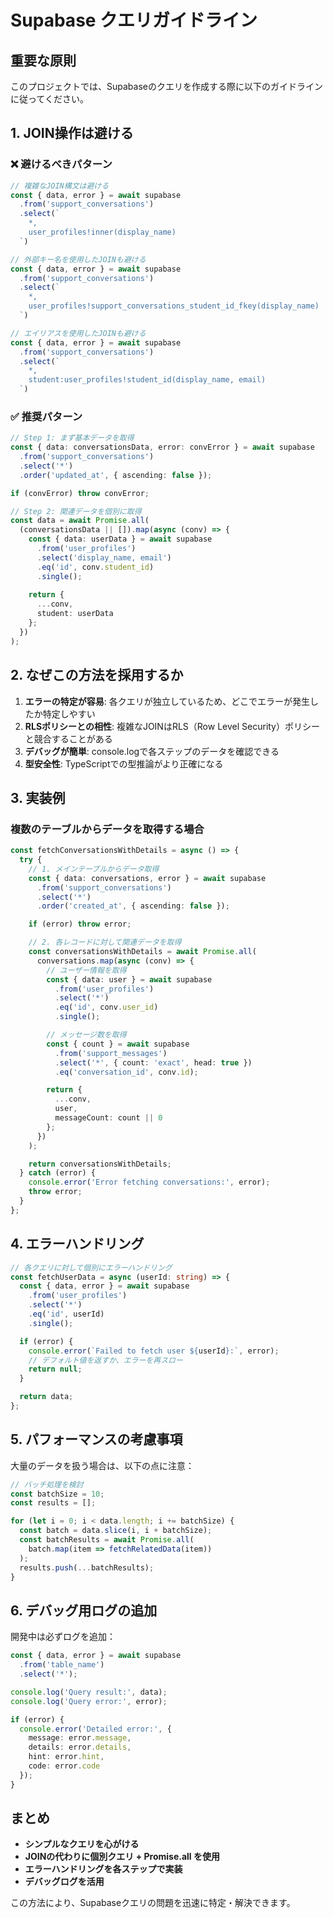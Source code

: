 # Supabase クエリガイドライン

## 重要な原則

このプロジェクトでは、Supabaseのクエリを作成する際に以下のガイドラインに従ってください。

## 1. JOIN操作は避ける

### ❌ 避けるべきパターン
```typescript
// 複雑なJOIN構文は避ける
const { data, error } = await supabase
  .from('support_conversations')
  .select(`
    *,
    user_profiles!inner(display_name)
  `)

// 外部キー名を使用したJOINも避ける
const { data, error } = await supabase
  .from('support_conversations')
  .select(`
    *,
    user_profiles!support_conversations_student_id_fkey(display_name)
  `)

// エイリアスを使用したJOINも避ける
const { data, error } = await supabase
  .from('support_conversations')
  .select(`
    *,
    student:user_profiles!student_id(display_name, email)
  `)
```

### ✅ 推奨パターン
```typescript
// Step 1: まず基本データを取得
const { data: conversationsData, error: convError } = await supabase
  .from('support_conversations')
  .select('*')
  .order('updated_at', { ascending: false });

if (convError) throw convError;

// Step 2: 関連データを個別に取得
const data = await Promise.all(
  (conversationsData || []).map(async (conv) => {
    const { data: userData } = await supabase
      .from('user_profiles')
      .select('display_name, email')
      .eq('id', conv.student_id)
      .single();
    
    return {
      ...conv,
      student: userData
    };
  })
);
```

## 2. なぜこの方法を採用するか

1. **エラーの特定が容易**: 各クエリが独立しているため、どこでエラーが発生したか特定しやすい
2. **RLSポリシーとの相性**: 複雑なJOINはRLS（Row Level Security）ポリシーと競合することがある
3. **デバッグが簡単**: console.logで各ステップのデータを確認できる
4. **型安全性**: TypeScriptでの型推論がより正確になる

## 3. 実装例

### 複数のテーブルからデータを取得する場合

```typescript
const fetchConversationsWithDetails = async () => {
  try {
    // 1. メインテーブルからデータ取得
    const { data: conversations, error } = await supabase
      .from('support_conversations')
      .select('*')
      .order('created_at', { ascending: false });

    if (error) throw error;

    // 2. 各レコードに対して関連データを取得
    const conversationsWithDetails = await Promise.all(
      conversations.map(async (conv) => {
        // ユーザー情報を取得
        const { data: user } = await supabase
          .from('user_profiles')
          .select('*')
          .eq('id', conv.user_id)
          .single();

        // メッセージ数を取得
        const { count } = await supabase
          .from('support_messages')
          .select('*', { count: 'exact', head: true })
          .eq('conversation_id', conv.id);

        return {
          ...conv,
          user,
          messageCount: count || 0
        };
      })
    );

    return conversationsWithDetails;
  } catch (error) {
    console.error('Error fetching conversations:', error);
    throw error;
  }
};
```

## 4. エラーハンドリング

```typescript
// 各クエリに対して個別にエラーハンドリング
const fetchUserData = async (userId: string) => {
  const { data, error } = await supabase
    .from('user_profiles')
    .select('*')
    .eq('id', userId)
    .single();

  if (error) {
    console.error(`Failed to fetch user ${userId}:`, error);
    // デフォルト値を返すか、エラーを再スロー
    return null;
  }

  return data;
};
```

## 5. パフォーマンスの考慮事項

大量のデータを扱う場合は、以下の点に注意：

```typescript
// バッチ処理を検討
const batchSize = 10;
const results = [];

for (let i = 0; i < data.length; i += batchSize) {
  const batch = data.slice(i, i + batchSize);
  const batchResults = await Promise.all(
    batch.map(item => fetchRelatedData(item))
  );
  results.push(...batchResults);
}
```

## 6. デバッグ用ログの追加

開発中は必ずログを追加：

```typescript
const { data, error } = await supabase
  .from('table_name')
  .select('*');

console.log('Query result:', data);
console.log('Query error:', error);

if (error) {
  console.error('Detailed error:', {
    message: error.message,
    details: error.details,
    hint: error.hint,
    code: error.code
  });
}
```

## まとめ

- **シンプルなクエリを心がける**
- **JOINの代わりに個別クエリ + Promise.all を使用**
- **エラーハンドリングを各ステップで実装**
- **デバッグログを活用**

この方法により、Supabaseクエリの問題を迅速に特定・解決できます。